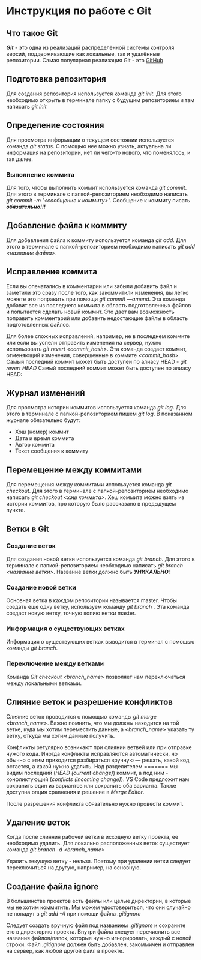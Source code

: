 # Инструкция по работе с Git

## Что такое Git

***Git*** - это одна из реализаций распределённой системы контроля версий, поддерживающие как локальные, так и удалённые репозитории. Самая популярная реализация Git - это [GitHub](https://github.com)

## Подготовка репозитория

Для создания репозитория используется команда *git init*. Для этого необходимо открыть в терминале папку с будущим репозиторием и там написать *git init*

## Определение состояния

Для просмотра информации о текущем состоянии используется команда *git status*. С помощью нее можно узнать, актуальна ли информация на репозитории, нет ли чего-то нового, что поменялось, и так далее.

### Выполнение коммита

Для того, чтобы выполнить коммит используется команда *git commit*. Для этого в терминале с папкой-репозиторием необходимо написать *git commit -m '<сообщение к коммиту>'*. Сообщение к коммиту писать ***обязательно!!!*** 

## Добавление файла к коммиту

Для добавления файла к коммиту используется команда *git add*. Для этого в терминале с папкой-репозиторием необходимо написать *git add <название файла>*.

## Исправление коммита

Если вы опечатались в комментарии или забыли добавить файл и заметили это сразу после того, как закоммитили изменения, вы легко можете это поправить при помощи *git commit —amend*. Эта команда добавит все из последнего коммита в область подготовленных файлов и попытается сделать новый коммит. Это дает вам возможность поправить комментарий или добавить недостающие файлы в область подготовленных файлов.

Для более сложных исправлений, например, не в последнем коммите или если вы успели отправить изменения на сервер, нужно использовать *git revert <commit_hash>*. Эта команда создаст коммит, отменяющий изменения, совершенные в коммите *<commit_hash>*. Самый последний коммит может быть доступен по алиасу HEAD - *git revert HEAD*
Самый последний коммит может быть доступен по алиасу HEAD:

## Журнал изменений
Для просмотра истории коммитов используется команда *git log*. Для этого в терминале с папкой-репозиторием пишем *git log*. В показанном журнале обязательно будут:
* Хэш (номер) коммит
* Дата и время коммита
* Автор коммита
* Текст сообщения к коммиту

## Перемещение между коммитами

Для перемещения между коммитами используется команда *git checkout*. Для этого в терминале с папкой-репозиторием необходимо написать *git checkout <хэш коммита>*. Хеш коммита можно взять из истории коммитов, про которую было рассказано в предыдущем пункте.

## Ветки в Git

### Создание веток

Для создания новой ветки используется команда *git branch*. Для этого в терминале с папкой-репозиторием необходимо написать *git branch <название ветки>*. Название ветки должно быть ***УНИКАЛЬНО***!

### Создание новой ветки

Основная ветка в каждом репозитории называется master. Чтобы создать еще одну ветку, используем команду *git branch <name>*. Эта команда создаст новую ветку, точную копию ветки master.

### Информация о существующих ветках

Информация о существующих ветках выводится в терминал с помощью команды *git branch*.

### Переключение между ветками

Команда *Git checkout <branch_name>* позволяет нам переключаться между локальными ветками. 

## Слияние веток и разрешение конфликтов

Слияние веток проводится с помощью команды *git merge <branch_name>*. Важно помнить, что мы должны находится на той ветке, куда мы хотим переместить данные, а *<branch_name>* указать ту ветку, откуда мы хотим данные получить.  

Конфликты регулярно возникают при слиянии ветвей или при отправке чужого кода. Иногда конфликты исправляются автоматически, но обычно с этим приходится разбираться вручную — решать, какой код остается, а какой нужно удалить.
Над разделителем ======= мы видим последний (*HEAD (current change)*) коммит, а под ним - конфликтующий (*conflicts (incoming change)*). VS Code предложит нам сохранить один из вариантов или сохранить оба варианта. Также доступна опция сравнения и решение в *Merge Editor*.

После разрешения конфликта обязательно нужно провести коммит.

## Удаление веток

Когда после слияния рабочей ветки в исходную ветку проекта, ее необходимо удалить. 
Для локально расположенных веток существует команда *git branch -d <branch_name>*

Удалить текущую ветку - нельзя. Поэтому при удалении ветки следует переключиться на другую, например, на основную.

## Создание файла ignore

В большинстве проектов есть файлы или целые директории, в которые мы не хотим коммитить. Мы можем удостовериться, что они случайно не попадут в *git add -A* при помощи файла *.gitignore*

Следует создать вручную файл под названием *.gitignore* и сохраните его в директорию проекта.
Внутри файла следует перечислить все названия файлов/папок, которые нужно игнорировать, каждый с новой строки.
Файл *.gitignore* должен быть добавлен, закоммичен и отправлен на сервер, как любой другой файл в проекте.
